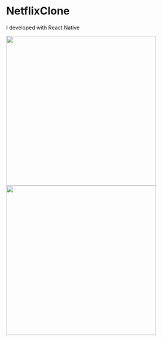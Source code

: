 # NetflixClone
I developed with React Native

<img src="https://firebasestorage.googleapis.com/v0/b/savas-delisi.appspot.com/o/Screenshot_1662749598.png?alt=media&token=01849e20-b0be-4f2f-b553-da19bb21a572" width="400"> <img src="https://firebasestorage.googleapis.com/v0/b/savas-delisi.appspot.com/o/Screenshot_1662749619.png?alt=media&token=5b5f5842-ac8c-4796-8c49-28489f35240f" width="400">

